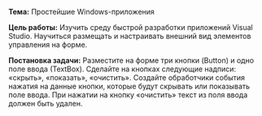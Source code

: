 ﻿**Тема:** Простейшие Windows-приложения 

**Цель работы:** Изучить среду быстрой разработки приложений Visual Studio. Научиться размещать и настраивать внешний вид элементов управления на форме.

**Постановка задачи:** Разместите на форме три кнопки (Button) и одно поле ввода (ТехtВох). Сделайте на кнопках следующие надписи: «скрыть», «показать», «очистить». Создайте обработчики события нажатия на данные кнопки, которые будут скрывать или показывать поле ввода. При нажатии на кнопку «очистить» текст из поля ввода должен быть удален.
